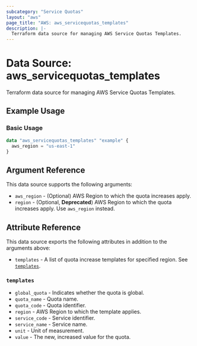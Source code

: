 ```yaml
---
subcategory: "Service Quotas"
layout: "aws"
page_title: "AWS: aws_servicequotas_templates"
description: |-
  Terraform data source for managing AWS Service Quotas Templates.
---
```


# Data Source: aws_servicequotas_templates

Terraform data source for managing AWS Service Quotas Templates.

## Example Usage

### Basic Usage

```terraform
data "aws_servicequotas_templates" "example" {
  aws_region = "us-east-1"
}
```

## Argument Reference

This data source supports the following arguments:

* `aws_region` - (Optional) AWS Region to which the quota increases apply.
* `region` - (Optional, **Deprecated**) AWS Region to which the quota increases apply. Use `aws_region` instead.

## Attribute Reference

This data source exports the following attributes in addition to the arguments above:

* `templates` - A list of quota increase templates for specified region. See [`templates`](#templates).

### `templates`

* `global_quota` - Indicates whether the quota is global.
* `quota_name` - Quota name.
* `quota_code` - Quota identifier.
* `region` - AWS Region to which the template applies.
* `service_code` - Service identifier.
* `service_name` - Service name.
* `unit` - Unit of measurement.
* `value` - The new, increased value for the quota.
